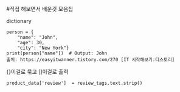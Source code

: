 #직접 해보면서 배운것 모음집


dictionary 
```
person = {
    "name": "John",
    "age": 30,
    "city": "New York"}
print(person["name"])  # Output: John
출처: https://easyitwanner.tistory.com/270 [IT 시작해보기:티스토리]
```
{}이걸로 묶고 []이걸로 출력
```
product_data['review']  = review_tags.text.strip() 
```
